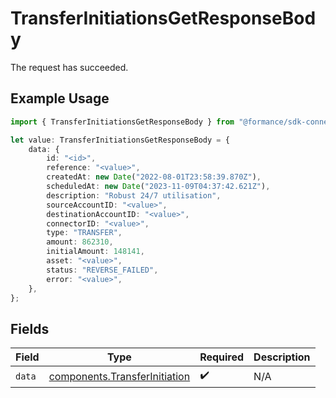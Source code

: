 # TransferInitiationsGetResponseBody

The request has succeeded.

## Example Usage

```typescript
import { TransferInitiationsGetResponseBody } from "@formance/sdk-connectivity/models/operations";

let value: TransferInitiationsGetResponseBody = {
    data: {
        id: "<id>",
        reference: "<value>",
        createdAt: new Date("2022-08-01T23:58:39.870Z"),
        scheduledAt: new Date("2023-11-09T04:37:42.621Z"),
        description: "Robust 24/7 utilisation",
        sourceAccountID: "<value>",
        destinationAccountID: "<value>",
        connectorID: "<value>",
        type: "TRANSFER",
        amount: 862310,
        initialAmount: 148141,
        asset: "<value>",
        status: "REVERSE_FAILED",
        error: "<value>",
    },
};
```

## Fields

| Field                                                                          | Type                                                                           | Required                                                                       | Description                                                                    |
| ------------------------------------------------------------------------------ | ------------------------------------------------------------------------------ | ------------------------------------------------------------------------------ | ------------------------------------------------------------------------------ |
| `data`                                                                         | [components.TransferInitiation](../../models/components/transferinitiation.md) | :heavy_check_mark:                                                             | N/A                                                                            |